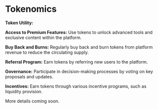 # Tokenomics

**Token Utility:**

**Access to Premium Features:** Use tokens to unlock advanced tools and exclusive content within the platform.

**Buy Back and Burns:** Regularly buy back and burn tokens from platform revenue to reduce the circulating supply.

**Referral Program:** Earn tokens by referring new users to the platform.

**Governance:** Participate in decision-making processes by voting on key proposals and updates.

**Incentives:** Earn tokens through various incentive programs, such as liquidity provision.

More details coming soon.

